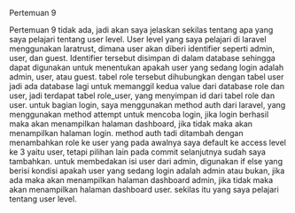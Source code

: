 Pertemuan 9

Pertemuan 9 tidak ada, jadi akan saya jelaskan sekilas tentang apa yang saya pelajari tentang user level.
User level yang saya pelajari di laravel menggunakan laratrust, dimana user akan diberi identifier seperti admin, user, dan guest.
Identifier tersebut disimpan di dalam database sehingga dapat digunakan untuk menentukan apakah user yang sedang login adalah admin, user, atau guest.
tabel role tersebut dihubungkan dengan tabel user jadi ada database lagi untuk memanggil kedua value dari database role dan user, jadi terdapat tabel role_user, yang menyimpan id dari tabel role dan user.
untuk bagian login, saya menggunakan method auth dari laravel, yang menggunakan method attempt untuk mencoba login, jika login berhasil maka akan menampilkan halaman dashboard, jika tidak maka akan menampilkan halaman login.
method auth tadi ditambah dengan menambahkan role ke user yang pada awalnya saya default ke access level ke 3 yaitu user, tetapi pilihan lain pada commit selanjutnya sudah saya tambahkan.
untuk membedakan isi user dari admin, digunakan if else yang berisi kondisi apakah user yang sedang login adalah admin atau bukan, jika ada maka akan menampilkan halaman dashboard admin, jika tidak maka akan menampilkan halaman dashboard user.
sekilas itu yang saya pelajari tentang user level.